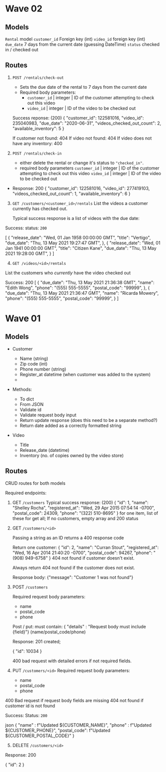 # Wave 02
 
## Models
`Rental` model
`customer_id` Foreign key (int)
`video_id` foreign key (int)
`due_date` 7 days from the current date (guessing DateTime)
`status` checked in / checked out

## Routes
1. `POST /rentals/check-out`
   - Sets the due date of the rental to 7 days from the current date
   - Required body parameters:
     - `customer_id` | integer | ID of the customer attempting to check out this video
     - `video_id` | integer | ID of the video to be checked out

   Success reponse: (200)
     {
       "customer_id": 122581016,
       "video_id": 235040983,
       "due_date": "2020-06-31",
       "videos_checked_out_count": 2,
       "available_inventory": 5
     }

   If customer not found: 404
   If video not found: 404
   If video does not have any inventory: 400

2. `POST /rentals/check-in`
   - either delete the rental or change it's status to `"checked_in"`.
   - required body parameters 
    `customer_id` | integer | ID of the customer attempting to check out this video
    `video_id` | integer | ID of the video to be checked out

  - Response: 200
    {
    "customer_id": 122581016,
    "video_id": 277419103,
    "videos_checked_out_count": 1,
    "available_inventory": 6
    }

3. `GET /customers/<customer_id>/rentals`
   List the videos a customer currently has checked out.

   Typical success response is a list of videos with the due date:

  Success: status: `200` 

  [
      {
          "release_date": "Wed, 01 Jan 1958 00:00:00 GMT",
          "title": "Vertigo",
          "due_date": "Thu, 13 May 2021 19:27:47 GMT",
      },
      {
          "release_date": "Wed, 01 Jan 1941 00:00:00 GMT",
          "title": "Citizen Kane",
          "due_date": "Thu, 13 May 2021 19:28:00 GMT",
      }
  ]

4. `GET /videos/<id>/rentals`

  List the customers who _currently_ have the video checked out

  Success: 200
  [
      {
          "due_date": "Thu, 13 May 2021 21:36:38 GMT",
          "name": "Edith Wong",
          "phone": "(555) 555-5555",
          "postal_code": "99999",
      },
      {
          "due_date": "Thu, 13 May 2021 21:36:47 GMT",
          "name": "Ricarda Mowery",
          "phone": "(555) 555-5555",
          "postal_code": "99999",
      }
  ]



# Wave 01

## Models
- Customer
  - Name (string)
  - Zip code (int)
  - Phone number (string)
  - Register_at datetime (when customer was added to the system)
  - 

- Methods:
  - To dict
  - From JSON
  - Validate id
  - Validate request body input
  - Return update response (does this need to be a separate method?)
  - Return date added as a correctly formatted string
  
- Video
  - Title
  - Release_date (datetime)
  - Inventory (no. of copies owned by the video store)

## Routes
CRUD routes for both models

Required endpoints:

1. GET `/customers`
   Typical success response: (200)
  {
    "id": 1,
    "name": "Shelley Rocha",
    "registered_at": "Wed, 29 Apr 2015 07:54:14 -0700",
    "postal_code": 24309,
    "phone": "(322) 510-8695"
  }
  for one item, list of these for get all;
  If no customers, empty array and 200 status

2. GET `/customers/<id>`

    Passing a string as an ID returns a 400 response code

    Return one customer: 
    {
    "id": 2,
    "name": "Curran Stout",
    "registered_at": "Wed, 16 Apr 2014 21:40:20 -0700",
    "postal_code": 94267,
    "phone": "(908) 949-6758"
    }
    404 not found if customer doesn't exist.

    Always return 404 not found if the customer does not exist.

    Response body: 
    {"message": "Customer 1 was not found"}

3. POST `/customers`
   
   Required request body parameters:
   - name
   - postal_code
   - phone


    Post / put:
    must contain: 
    { "details" : "Request body must include {field}"} (name/postal_code/phone)

    Response: 201 created;

    {
    "id": 10034
    }

    400 bad request with detailed errors if not required fields.

4. PUT `/customers/<id>`
   Required request body parameters:
   - name
   - postal_code
   - phone

400 Bad request if request body fields are missing
404 not found if customer id is not found
  
Success:
Status: `200`

json
    { 
    "name" : f"Updated ${CUSTOMER_NAME}",
    "phone" : f"Updated ${CUSTOMER_PHONE}",
    "postal_code": f"Updated ${CUSTOMER_POSTAL_CODE}"
    }


5. DELETE `/customers/<id>`

Response: 200 

{
    "id": 2
}



